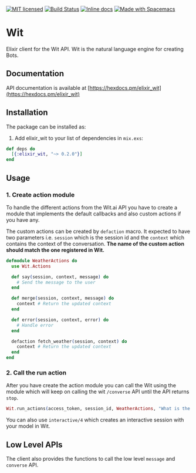 [![MIT licensed](https://img.shields.io/badge/license-MIT-blue.svg)](https://raw.githubusercontent.com/zabirauf/elixir_wit/master/LICENSE.md) [![Build Status](https://travis-ci.org/zabirauf/elixir_wit.svg?branch=master)](https://travis-ci.org/zabirauf/elixir_wit) [![Inline docs](http://inch-ci.org/github/zabirauf/elixir_wit.svg?branch=master)](http://inch-ci.org/github/zabirauf/elixir_wit) <a href="http://github.com/syl20bnr/spacemacs"><img src="https://cdn.rawgit.com/syl20bnr/spacemacs/442d025779da2f62fc86c2082703697714db6514/assets/spacemacs-badge.svg" alt="Made with Spacemacs"></a>

# Wit
Elixir client for the Wit API. Wit is the natural language engine for creating Bots.

## Documentation

API documentation is available at [https://hexdocs.pm/elixir_wit](https://hexdocs.pm/elixir_wit)

## Installation

The package can be installed as:

  1. Add elixir_wit to your list of dependencies in `mix.exs`:

  ```elixir
  def deps do
    [{:elixir_wit, "~> 0.2.0"}]
  end
  ```

## Usage

### 1. Create action module
To handle the different actions from the Wit.ai API you have to create a module that implements the default callbacks and also custom actions if you have any.

The custom actions can be created by `defaction` macro. It expected to have two parameters i.e. `session` which is the session id and the `context` which contains the context of the conversation. **The name of the custom action should match the one registered in Wit.**

```elixir
defmodule WeatherActions do
  use Wit.Actions

  def say(session, context, message) do
    # Send the message to the user
  end

  def merge(session, context, message) do
    context # Return the updated context
  end

  def error(session, context, error) do
    # Handle error
  end

  defaction fetch_weather(session, context) do
    context # Return the updated context
  end
end

```

### 2. Call the run action
After you have create the action module you can call the Wit using the module which will keep on calling the wit `/converse` API until the API returns `stop`.

```elixir
Wit.run_actions(access_token, session_id, WeatherActions, "What is the weather?")
```

You can also use `interactive/4` which creates an interactive session with your model in Wit.

## Low Level APIs
The client also provides the functions to call the low level `message` and `converse` API.

